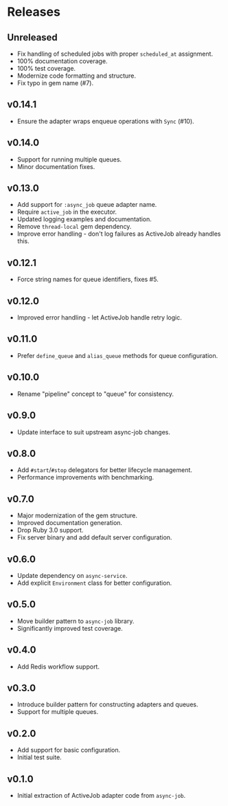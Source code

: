 # Releases

## Unreleased

  - Fix handling of scheduled jobs with proper `scheduled_at` assignment.
  - 100% documentation coverage.
  - 100% test coverage.
  - Modernize code formatting and structure.
  - Fix typo in gem name (#7).

## v0.14.1

  - Ensure the adapter wraps enqueue operations with `Sync` (#10).

## v0.14.0

  - Support for running multiple queues.
  - Minor documentation fixes.

## v0.13.0

  - Add support for `:async_job` queue adapter name.
  - Require `active_job` in the executor.
  - Updated logging examples and documentation.
  - Remove `thread-local` gem dependency.
  - Improve error handling - don't log failures as ActiveJob already handles this.

## v0.12.1

  - Force string names for queue identifiers, fixes #5.

## v0.12.0

  - Improved error handling - let ActiveJob handle retry logic.

## v0.11.0

  - Prefer `define_queue` and `alias_queue` methods for queue configuration.

## v0.10.0

  - Rename "pipeline" concept to "queue" for consistency.

## v0.9.0

  - Update interface to suit upstream async-job changes.

## v0.8.0

  - Add `#start`/`#stop` delegators for better lifecycle management.
  - Performance improvements with benchmarking.

## v0.7.0

  - Major modernization of the gem structure.
  - Improved documentation generation.
  - Drop Ruby 3.0 support.
  - Fix server binary and add default server configuration.

## v0.6.0

  - Update dependency on `async-service`.
  - Add explicit `Environment` class for better configuration.

## v0.5.0

  - Move builder pattern to `async-job` library.
  - Significantly improved test coverage.

## v0.4.0

  - Add Redis workflow support.

## v0.3.0

  - Introduce builder pattern for constructing adapters and queues.
  - Support for multiple queues.

## v0.2.0

  - Add support for basic configuration.
  - Initial test suite.

## v0.1.0

  - Initial extraction of ActiveJob adapter code from `async-job`.
